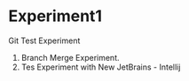 # Experiment1
Git Test Experiment
1) Branch Merge Experiment.
2) Tes Experiment with New JetBrains - Intellij
